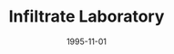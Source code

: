 ---
mission_id: infil-lb
slug: "infiltrate-laboratory"
editorsChoice:
title: "Infiltrate Laboratory"
authors: 
    - "Len Bowers"
    - "Sam Bowers"
    - "Jessica Bowers"
date: 1995-11-01
filename: "infil-lb.zip"
description: "Your task is to infiltrate the laboratory and retrieve a sample of the Phrik metal being used in new weapon construction."
cover:
levelReplaced:	TESTBASE
difficulty: yes
bm:	yes
fme: no
wax: no
three_do: no
voc: yes
gmd: no
vue: no
lfd: no
base: "New level from scratch" 
editors: "DFUSE 1.00"

---